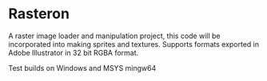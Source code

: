 # Rasteron

A raster image loader and manipulation project, 
this code will be incorporated into making sprites and textures.
Supports formats exported in Adobe Illustrator in 32 bit RGBA format.

Test builds on Windows and MSYS mingw64